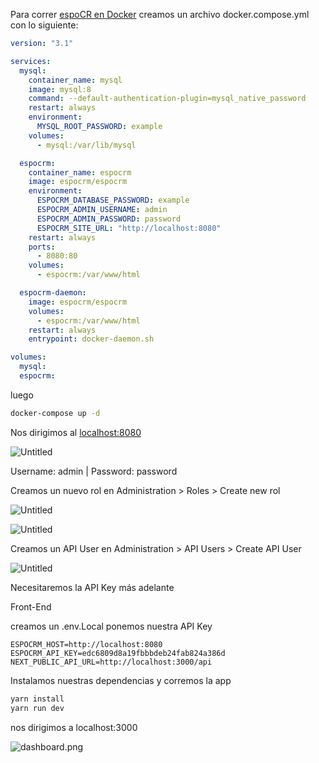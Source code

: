 Para correr [espoCR en Docker](https://github.com/espocrm/docker) creamos un archivo docker.compose.yml con lo siguiente:

```yaml
version: "3.1"

services:
  mysql:
    container_name: mysql
    image: mysql:8
    command: --default-authentication-plugin=mysql_native_password
    restart: always
    environment:
      MYSQL_ROOT_PASSWORD: example
    volumes:
      - mysql:/var/lib/mysql

  espocrm:
    container_name: espocrm
    image: espocrm/espocrm
    environment:
      ESPOCRM_DATABASE_PASSWORD: example
      ESPOCRM_ADMIN_USERNAME: admin
      ESPOCRM_ADMIN_PASSWORD: password
      ESPOCRM_SITE_URL: "http://localhost:8080"
    restart: always
    ports:
      - 8080:80
    volumes:
      - espocrm:/var/www/html

  espocrm-daemon:
    image: espocrm/espocrm
    volumes:
      - espocrm:/var/www/html
    restart: always
    entrypoint: docker-daemon.sh

volumes:
  mysql:
  espocrm:
```

luego

```bash
docker-compose up -d
```

Nos dirigimos al [localhost:8080](http://localhost:8080)

![Untitled](https://s3-us-west-2.amazonaws.com/secure.notion-static.com/7bb5f554-0284-43c4-9dea-1f2a4a48566c/Untitled.png)

Username: admin | Password: password

Creamos un nuevo rol en Administration > Roles > Create new rol

![Untitled](https://s3-us-west-2.amazonaws.com/secure.notion-static.com/90c3b8cb-2436-46fb-acf2-2c97886ef4bb/Untitled.png)

![Untitled](https://s3-us-west-2.amazonaws.com/secure.notion-static.com/6df61469-8c65-44b7-952b-0423490b46c7/Untitled.png)

Creamos un API User en Administration > API Users > Create API User

![Untitled](https://s3-us-west-2.amazonaws.com/secure.notion-static.com/83130210-725a-496e-89db-7beec837de4e/Untitled.png)

Necesitaremos la API Key más adelante

Front-End

creamos un .env.Local ponemos nuestra API Key

```
ESPOCRM_HOST=http://localhost:8080
ESPOCRM_API_KEY=edc6809d8a19fbbbdeb24fab824a386d
NEXT_PUBLIC_API_URL=http://localhost:3000/api
```

Instalamos nuestras dependencias y corremos la app

```bash
yarn install
yarn run dev
```

nos dirigimos a localhost:3000

![dashboard.png](https://s3-us-west-2.amazonaws.com/secure.notion-static.com/a94906fa-632c-447f-b0f0-13ad8a206fe7/dashboard.png)
